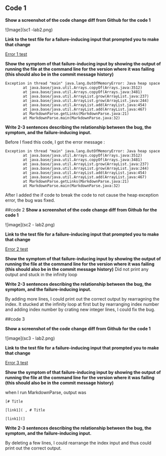 ## Code 1

**Show a screenshot of the code change diff from Github for the code 1**

![Image](sc1 -lab2.png)

**Link to the test file for a failure-inducing input that prompted you to make that
change**

[Error 1 test](https://github.com/minjismin/markdown-parser/blob/main/test1.md)

**Show the symptom of that failure-inducing input by showing the output of
running the file at the command line for the version where it was failing (this
should also be in the commit message history)**
```
Exception in thread "main" java.lang.OutOfMemoryError: Java heap space
        at java.base/java.util.Arrays.copyOf(Arrays.java:3512)
        at java.base/java.util.Arrays.copyOf(Arrays.java:3481)
        at java.base/java.util.ArrayList.grow(ArrayList.java:237)
        at java.base/java.util.ArrayList.grow(ArrayList.java:244)
        at java.base/java.util.ArrayList.add(ArrayList.java:454)
        at java.base/java.util.ArrayList.add(ArrayList.java:467)
        at MarkdownParse.getLinks(MarkdownParse.java:21)
        at MarkdownParse.main(MarkdownParse.java:32)
```        
       
**Write 2-3 sentences describing the relationship between the bug, the
symptom, and the failure-inducing input.**

Before I fixed this code, I got the error message :
```
Exception in thread "main" java.lang.OutOfMemoryError: Java heap space
        at java.base/java.util.Arrays.copyOf(Arrays.java:3512)
        at java.base/java.util.Arrays.copyOf(Arrays.java:3481)
        at java.base/java.util.ArrayList.grow(ArrayList.java:237)
        at java.base/java.util.ArrayList.grow(ArrayList.java:244)
        at java.base/java.util.ArrayList.add(ArrayList.java:454)
        at java.base/java.util.ArrayList.add(ArrayList.java:467)
        at MarkdownParse.getLinks(MarkdownParse.java:21)
        at MarkdownParse.main(MarkdownParse.java:32)
```

After I added the if code to break the code to not cause the heap exception error, the bug was fixed.

##code 2
**Show a screenshot of the code change diff from Github for the code 1**

![image](sc2 - lab2.png)

**Link to the test file for a failure-inducing input that prompted you to make that
change**

[Error 2 test](https://github.com/minjismin/markdown-parser/blob/main/test2.md)

**Show the symptom of that failure-inducing input by showing the output of
running the file at the command line for the version where it was failing (this
should also be in the commit message history)**
Did not print any output and stuck in the infinity loop


**Write 2-3 sentences describing the relationship between the bug, the
symptom, and the failure-inducing input.**

By adding more lines, I could print out the correct output by rearragning the index. It stucked at the infinity loop at first but by rearranging index number and adding index number by crating new integer lines, I could fix the bug.

##code 3

**Show a screenshot of the code change diff from Github for the code 1**

![image](sc3 - lab2.png)


**Link to the test file for a failure-inducing input that prompted you to make that
change**

[Error 3 test](https://github.com/minjismin/markdown-parser/blob/main/test3.md)

**Show the symptom of that failure-inducing input by showing the output of
running the file at the command line for the version where it was failing (this
should also be in the commit message history)**

when I run MarkdownParse, output was
```
[# Title

[link1]( , # Title

[link1](]
```

**Write 2-3 sentences describing the relationship between the bug, the
symptom, and the failure-inducing input.**

By deleting a few lines, I could rearrange the index input and thus could print out the correct output.
